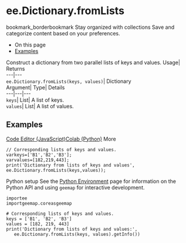  
#  ee.Dictionary.fromLists 
bookmark_borderbookmark Stay organized with collections  Save and categorize content based on your preferences.
  * On this page
  * [Examples](https://developers.google.com/earth-engine/apidocs/ee-dictionary-fromlists#examples)


Construct a dictionary from two parallel lists of keys and values. 
Usage| Returns  
---|---  
`ee.Dictionary.fromLists(keys, values)`| Dictionary  
Argument| Type| Details  
---|---|---  
`keys`| List| A list of keys.  
`values`| List| A list of values.  
## Examples
[Code Editor (JavaScript)](https://developers.google.com/earth-engine/apidocs/ee-dictionary-fromlists#code-editor-javascript-sample)[Colab (Python)](https://developers.google.com/earth-engine/apidocs/ee-dictionary-fromlists#colab-python-sample) More
```
// Corresponding lists of keys and values.
varkeys=['B1','B2','B3'];
varvalues=[182,219,443];
print('Dictionary from lists of keys and values',
ee.Dictionary.fromLists(keys,values));
```
Python setup
See the [ Python Environment](https://developers.google.com/earth-engine/guides/python_install) page for information on the Python API and using `geemap` for interactive development.
```
importee
importgeemap.coreasgeemap
```
```
# Corresponding lists of keys and values.
keys = ['B1', 'B2', 'B3']
values = [182, 219, 443]
print('Dictionary from lists of keys and values:',
   ee.Dictionary.fromLists(keys, values).getInfo())
```

